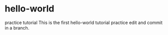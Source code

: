 # hello-world
practice tutorial
This is the first hello-world tutorial practice edit and commit in a branch.

